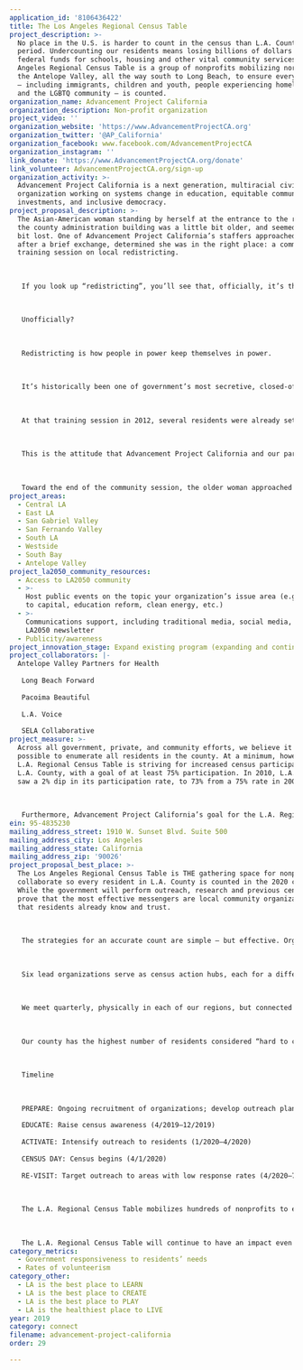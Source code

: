 ```yaml
---
application_id: '8106436422'
title: The Los Angeles Regional Census Table
project_description: >-
  No place in the U.S. is harder to count in the census than L.A. County —
  period. Undercounting our residents means losing billions of dollars in
  federal funds for schools, housing and other vital community services. The Los
  Angeles Regional Census Table is a group of nonprofits mobilizing north from
  the Antelope Valley, all the way south to Long Beach, to ensure every Angeleno
  — including immigrants, children and youth, people experiencing homelessness,
  and the LGBTQ community — is counted.
organization_name: Advancement Project California
organization_description: Non-profit organization
project_video: ''
organization_website: 'https://www.AdvancementProjectCA.org'
organization_twitter: '@AP_California'
organization_facebook: www.facebook.com/AdvancementProjectCA
organization_instagram: ''
link_donate: 'https://www.AdvancementProjectCA.org/donate'
link_volunteer: AdvancementProjectCA.org/sign-up
organization_activity: >-
  Advancement Project California is a next generation, multiracial civil rights
  organization working on systems change in education, equitable community
  investments, and inclusive democracy.
project_proposal_description: >-
  The Asian-American woman standing by herself at the entrance to the room in
  the county administration building was a little bit older, and seemed a little
  bit lost. One of Advancement Project California’s staffers approached her, and
  after a brief exchange, determined she was in the right place: a community
  training session on local redistricting.
   
   
   
   If you look up “redistricting”, you’ll see that, officially, it’s the process by which state and local officials use the census data to draw representative boundaries for federal, state, and local districts.
   
   
   
   Unofficially? 
   
   
   
   Redistricting is how people in power keep themselves in power. 
   
   
   
   It’s historically been one of government’s most secretive, closed-off processes, where from one day to the next, you could wake up in a different school district, or in a reconfigured congressional district that splits your neighborhood down the middle. 
   
   
   
   At that training session in 2012, several residents were already set up at our computers, navigating a redistricting web portal we created to help them draw draft district lines that made sense for their area of the county. Our newest attendee - the lady in the doorway - didn’t know how to use a mouse. She was probably who several bureaucrats had in mind when they expressed skepticism about our training sessions: “Redistricting’s too hard for the general public to understand.” “Why should we do outreach?” “Leave redistricting to the map makers and the elected officials.” 
   
   
   
   This is the attitude that Advancement Project California and our partners confront — and combat — all the time. It fuels our passion to blast through the barriers many communities, especially communities of color, face to increased civic engagement. Through community-centered projects like the Los Angeles Regional Census Table, we make government accountable to residents, and connect government and democracy to residents’ everyday lives.
   
   
   
   Toward the end of the community session, the older woman approached our staffer again. He was prepared to help her with another function related to using the laptop. But all she wanted was his opinion about which map she should use, of the three she'd created, when she eventually gave public testimony.
project_areas:
  - Central LA
  - East LA
  - San Gabriel Valley
  - San Fernando Valley
  - South LA
  - Westside
  - South Bay
  - Antelope Valley
project_la2050_community_resources:
  - Access to LA2050 community
  - >-
    Host public events on the topic your organization’s issue area (e.g. access
    to capital, education reform, clean energy, etc.) 
  - >-
    Communications support, including traditional media, social media, and
    LA2050 newsletter
  - Publicity/awareness
project_innovation_stage: Expand existing program (expanding and continuing ongoing successful projects)
project_collaborators: |-
  Antelope Valley Partners for Health
   
   Long Beach Forward
   
   Pacoima Beautiful
   
   L.A. Voice
   
   SELA Collaborative
project_measure: >-
  Across all government, private, and community efforts, we believe it is
  possible to enumerate all residents in the county. At a minimum, however, the
  L.A. Regional Census Table is striving for increased census participation in
  L.A. County, with a goal of at least 75% participation. In 2010, L.A. County
  saw a 2% dip in its participation rate, to 73% from a 75% rate in 2000.
   
   
   
   Furthermore, Advancement Project California’s goal for the L.A. Regional Census Table is that participating organizations: 1) build their membership bases, 2) connect with organizations across geographies, populations served, and/or issue areas to better solve regional issues in the future, and 3) create a stronger nonprofit infrastructure in L.A. County that can improve opportunities and conditions for residents who have been politically, economically, and socially marginalized.
ein: 95-4835230
mailing_address_street: 1910 W. Sunset Blvd. Suite 500
mailing_address_city: Los Angeles
mailing_address_state: California
mailing_address_zip: '90026'
project_proposal_best_place: >-
  The Los Angeles Regional Census Table is THE gathering space for nonprofits to
  collaborate so every resident in L.A. County is counted in the 2020 census.
  While the government will perform outreach, research and previous censuses
  prove that the most effective messengers are local community organizations
  that residents already know and trust.
   
   
   
   The strategies for an accurate count are simple — but effective. Organizations identify the areas to target, then deploy staff and volunteers to share information, make presentations, and hold cultural events, raising census awareness and motivating communities to respond. But to cover the estimated 5.2 million residents that are hard for the Census Bureau to enumerate, we need hundreds of organizations. It’s essential that organizations performing census outreach know who’s doing what, where, when, and how. That’s the role of the L.A. Regional Census Table.
   
   
   
   Six lead organizations serve as census action hubs, each for a different region: Antelope Valley Partners for Health (Antelope, Santa Clarita Valleys), Long Beach Forward, Pacoima Beautiful (San Fernando Valley), L.A. Voice (San Gabriel Valley), SELA Collaborative (Southeast L.A. County), and Advancement Project California (Central L.A.). Winning the My LA2050 Grants Challenge would allow us to engage two more co-conveners to cover the South Bay and Westside.
   
   
   
   We meet quarterly, physically in each of our regions, but connected via audio/video technology. Each co-convener recruits dozens of organizations to the meeting for state/federal census updates, train-the-trainer sessions on engaging residents, and resource-sharing to maximize efficiency. 
   
   
   
   Our county has the highest number of residents considered “hard to count” by the census. These include: racial/ethnic groups (American Indians/Alaska Natives, Asian Americans, Blacks, Latinos); people with disabilities; immigrants/refugees; LGBTQ persons; elders; the homeless; children 0-5; veterans; and those with limited English proficiency.
   
   
   
   Timeline
   
   
   
   PREPARE: Ongoing recruitment of organizations; develop outreach plans (7/2018-3/2019)
   
   EDUCATE: Raise census awareness (4/2019—12/2019)
   
   ACTIVATE: Intensify outreach to residents (1/2020—4/2020)
   
   CENSUS DAY: Census begins (4/1/2020)
   
   RE-VISIT: Target outreach to areas with low response rates (4/2020—7/2020)
   
   
   
   The L.A. Regional Census Table mobilizes hundreds of nonprofits to engage residents in the census — a critical and truly democratic means of civic participation. Through volunteer opportunities and cultural events, Angelenos will connect to play their part in allocating political power, and influencing billions for services like education, health care, and housing.
   
   
   
   The L.A. Regional Census Table will continue to have an impact even after the census. By building membership bases and developing community leaders now, we believe we’ll see improved get-out-the-vote mobilizations, higher rates of voter turnout, and stronger relationships with local government.
category_metrics:
  - Government responsiveness to residents’ needs
  - Rates of volunteerism
category_other:
  - LA is the best place to LEARN
  - LA is the best place to CREATE
  - LA is the best place to PLAY
  - LA is the healthiest place to LIVE
year: 2019
category: connect
filename: advancement-project-california
order: 29

---
```

